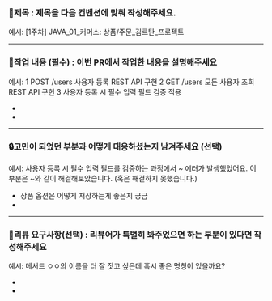 ### 🚩제목 : 제목을 다음 컨벤션에 맞춰 작성해주세요.
예시: [1주차] JAVA_01_커머스: 상품/주문_김르탄_프로젝트

----

### 📝작업 내용 (필수) : 이번 PR에서 작업한 내용을 설명해주세요
예시:
1 POST /users 사용자 등록 REST API 구현
2 GET /users 모든 사용자 조회 REST API 구현
3 사용자 등록 시 필수 입력 필드 검증 적용

- 
- 

----

### 🔒고민이 되었던 부분과 어떻게 대응하셨는지 남겨주세요 (선택)
예시: 사용자 등록 시 필수 입력 필드를 검증하는 과정에서 ~ 에러가 발생했었어요. 이 부분은 ~와 같이 해결해보았습니다. (혹은 해결하지 못했습니다.)

- 상품 옵션은 어떻게 저장하는게 좋은지 궁금 
- 

----

### 💬리뷰 요구사항(선택) : 리뷰어가 특별히 봐주었으면 하는 부분이 있다면 작성해주세요
예시: 메서드 ㅇㅇ의 이름을 더 잘 짓고 싶은데 혹시 좋은 명칭이 있을까요?

- 
- 
